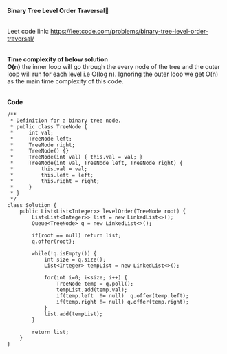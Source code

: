 **Binary Tree Level Order Traversal🚄**<br><br>

Leet code link: https://leetcode.com/problems/binary-tree-level-order-traversal/ <br><br>

**Time complexity of below solution**<br>
**O(n)** the inner loop will go through the every node of the tree and the outer loop will run for each level i.e O(log n). Ignoring the outer loop we get O(n) as the 
main time complexity of this code.
<br><br>

**Code**<br>
```
/**
 * Definition for a binary tree node.
 * public class TreeNode {
 *     int val;
 *     TreeNode left;
 *     TreeNode right;
 *     TreeNode() {}
 *     TreeNode(int val) { this.val = val; }
 *     TreeNode(int val, TreeNode left, TreeNode right) {
 *         this.val = val;
 *         this.left = left;
 *         this.right = right;
 *     }
 * }
 */
class Solution {
    public List<List<Integer>> levelOrder(TreeNode root) {
        List<List<Integer>> list = new LinkedList<>();
        Queue<TreeNode> q = new LinkedList<>();
        
        if(root == null) return list;
        q.offer(root);
        
        while(!q.isEmpty()) {
            int size = q.size();
            List<Integer> tempList = new LinkedList<>();
             
            for(int i=0; i<size; i++) {
                TreeNode temp = q.poll();
                tempList.add(temp.val);
                if(temp.left  != null)  q.offer(temp.left);
                if(temp.right != null) q.offer(temp.right);
            }
            list.add(tempList);
        }
        
        return list;
    }
}
```
